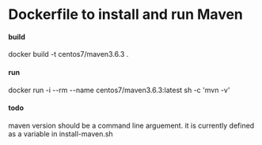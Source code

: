 # Dockerfile to install and run Maven

#### build ####
docker build -t centos7/maven3.6.3 .

#### run ####
docker run -i --rm --name centos7/maven3.6.3:latest sh -c 'mvn -v'

#### todo ####
maven version should be a command line arguement. it is currently defined as a variable in install-maven.sh
